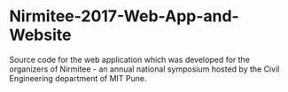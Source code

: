 # Nirmitee-2017-Web-App-and-Website
Source code for the web application which was developed for the organizers of Nirmitee - an annual national symposium hosted by the Civil Engineering department of MIT Pune.
